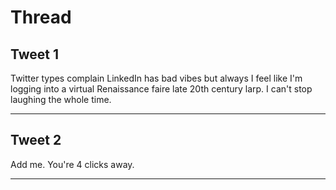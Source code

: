 # Thread

## Tweet 1

Twitter types complain LinkedIn has bad vibes but always I feel like I'm logging into a virtual Renaissance faire late 20th century larp. I can't stop laughing the whole time.

---

## Tweet 2

Add me. You're 4 clicks away.

---

